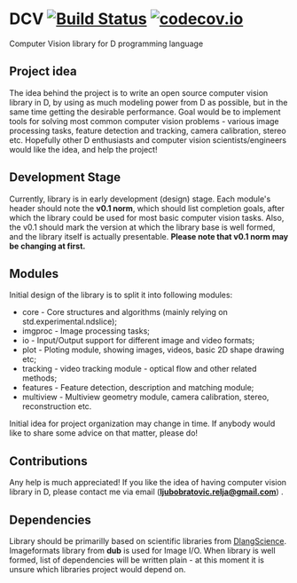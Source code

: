 # DCV [![Build Status](https://travis-ci.org/ljubobratovicrelja/dcv.svg?branch=master)](https://travis-ci.org/ljubobratovicrelja/dcv) [![codecov.io](https://codecov.io/github/ljubobratovicrelja/dcv/coverage.svg?branch=master)](https://codecov.io/github/ljubobratovicrelja/dcv?branch=master)
Computer Vision library for D programming language



## Project idea
The idea behind the project is to write an open source computer vision library in D, by using as much modeling power from D as possible, but in the same time getting the desirable performance. Goal would be to implement tools for solving most common computer vision problems - various image processing tasks, feature detection and tracking, camera calibration, stereo etc. Hopefully other D enthusiasts and computer vision scientists/engineers would like the idea, and help the project!

## Development Stage
Currently, library is in early development (design) stage. Each module's header should note the **v0.1 norm**, which should list completion goals, after which the library could be used for most basic computer vision tasks. Also, the v0.1 should mark the version at which the library base is well formed, and the library itself is actually presentable. **Please note that v0.1 norm may be changing at first.**

## Modules
Initial design of the library is to split it into following modules:
* core - Core structures and algorithms (mainly relying on std.experimental.ndslice);
* imgproc - Image processing tasks;
* io - Input/Output support for different image and video formats;
* plot - Ploting module, showing images, videos, basic 2D shape drawing etc;
* tracking - video tracking module - optical flow and other related methods;
* features - Feature detection, description and matching module;
* multiview - Multiview geometry module, camera calibration, stereo, reconstruction etc.

Initial idea for project organization may change in time. If anybody would like to share some advice on that matter, please do!

## Contributions
Any help is much appreciated! If you like the idea of having computer vision library in D, please contact me via email (**ljubobratovic.relja@gmail.com**) .

## Dependencies
Library should be primarilly based on scientific libraries from [DlangScience](https://github.com/DlangScience). Imageformats library from **dub** is used for Image I/O. When library is well formed, list of dependencies will be written plain - at this moment it is unsure which libraries project would depend on.

